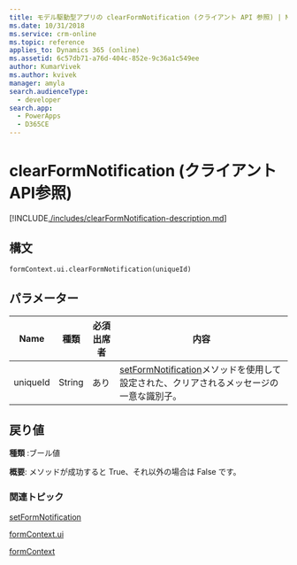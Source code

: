 ```yaml
---
title: モデル駆動型アプリの clearFormNotification (クライアント API 参照) | Microsoft Docs
ms.date: 10/31/2018
ms.service: crm-online
ms.topic: reference
applies_to: Dynamics 365 (online)
ms.assetid: 6c57db71-a76d-404c-852e-9c36a1c549ee
author: KumarVivek
ms.author: kvivek
manager: amyla
search.audienceType:
  - developer
search.app:
  - PowerApps
  - D365CE
---
```

# <a name="clearformnotification-client-api-reference"></a>clearFormNotification (クライアントAPI参照)



[!INCLUDE[./includes/clearFormNotification-description.md](./includes/clearFormNotification-description.md)]

## <a name="syntax"></a>構文

`formContext.ui.clearFormNotification(uniqueId)`

## <a name="parameter"></a>パラメーター

|Name|種類​​|必須出席者|内容|
|--|--|--|--|
|uniqueId|String|あり|[setFormNotification](setFormNotification.md)メソッドを使用して設定された、クリアされるメッセージの一意な識別子。|

## <a name="return-value"></a>戻り値

**種類** :ブール値

**概要**: メソッドが成功すると True、それ以外の場合は False です。 


### <a name="related-topics"></a>関連トピック

[setFormNotification](setFormNotification.md)

[formContext.ui](../formContext-ui.md)

[formContext](../../clientapi-form-context.md)

